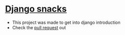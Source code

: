 # [Django snacks](https://github.com/majedalswaeer/Django_snacks/tree/django_snacks)
- This project was made to get into django introduction
- Check the [pull request](https://github.com/majedalswaeer/Django_snacks/pull/1) out